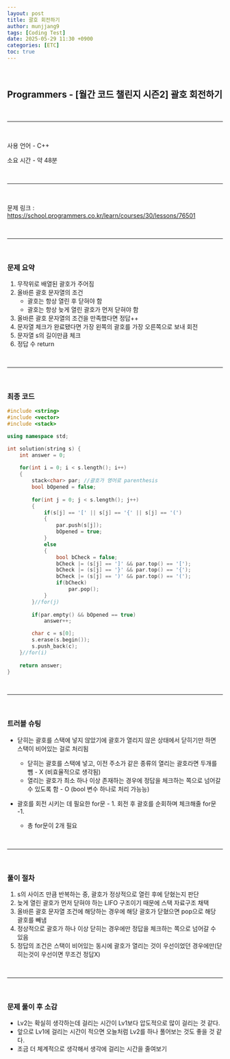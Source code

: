 ```yaml
---
layout: post
title: 괄호 회전하기
author: munjjang9
tags: [Coding Test]
date: 2025-05-29 11:30 +0900
categories: [ETC]
toc: true
---
```


<br>

## Programmers - [월간 코드 챌린지 시즌2] 괄호 회전하기

<br>

---

<br>

사용 언어 - C++

소요 시간 - 약 48분

<br>

---

<br>

문제 링크 : https://school.programmers.co.kr/learn/courses/30/lessons/76501

<br>

---

<br>

### 문제 요약

1. 무작위로 배열된 괄호가 주어짐
2. 올바른 괄호 문자열의 조건
    - 괄호는 항상 열린 후 닫혀야 함
    - 괄호는 항상 늦게 열린 괄호가 먼저 닫혀야 함
3. 올바른 괄호 문자열의 조건을 만족했다면 정답++
4. 문자열 체크가 완료됐다면 가장 왼쪽의 괄호를 가장 오른쪽으로 보내 회전
5. 문자열 s의 길이만큼 체크
6. 정답 수 return

<br>

---

<br>

### 최종 코드

```cpp
#include <string>
#include <vector>
#include <stack>

using namespace std;

int solution(string s) {
    int answer = 0;
    
    for(int i = 0; i < s.length(); i++)
    {
        stack<char> par; //괄호가 영어로 parenthesis
        bool bOpened = false;
     
        for(int j = 0; j < s.length(); j++)
        {
            if(s[j] == '[' || s[j] == '{' || s[j] == '(')
            {
                par.push(s[j]);
                bOpened = true;
            }
            else
            {
                bool bCheck = false;
                bCheck |= (s[j] == ']' && par.top() == '[');
                bCheck |= (s[j] == '}' && par.top() == '{');
                bCheck |= (s[j] == ')' && par.top() == '(');
                if(bCheck)
                    par.pop();
            }
        }//for(j)
        
        if(par.empty() && bOpened == true)
            answer++;

        char c = s[0];
        s.erase(s.begin());
        s.push_back(c);
    }//for(i)
    
    return answer;
}
```

<br>

---

<br>

### 트러블 슈팅
- 닫히는 괄호를 스택에 넣지 않았기에 괄호가 열리지 않은 상태에서 닫히기만 하면 스택이 비어있는 걸로 처리됨
    - 닫히는 괄호를 스택에 넣고, 이전 주소가 같은 종류의 열리는 괄호라면 두개를 뺌 - X (비효율적으로 생각됨)
    - 열리는 괄호가 최소 하나 이상 존재하는 경우에 정답을 체크하는 쪽으로 넘어갈 수 있도록 함 - O (bool 변수 하나로 처리 가능능)

- 괄호를 회전 시키는 데 필요한 for문 - 1. 회전 후 괄호를 순회하며 체크해줄 for문 -1.
    - 총 for문이 2개 필요

<br>

---

<br>

### 풀이 절차
1. s의 사이즈 만큼 반복하는 중, 괄호가 정상적으로 열린 후에 닫혔는지 판단
2. 늦게 열린 괄호가 먼저 닫혀야 하는 LIFO 구조이기 때문에 스택 자료구조 채택
3. 올바른 괄호 문자열 조건에 해당하는 경우에 해당 괄호가 닫혔으면 pop으로 해당 괄호를 빼냄
4. 정상적으로 괄호가 하나 이상 닫히는 경우에만 정답을 체크하는 쪽으로 넘어갈 수 있음
5. 정답의 조건은 스택이 비어있는 동시에 괄호가 열리는 것이 우선이었던 경우에만(닫히는것이 우선이면 무조건 정답X)



<br>

---

<br>

### 문제 풀이 후 소감
- Lv2는 확실히 생각하는데 걸리는 시간이 Lv1보다 압도적으로 많이 걸리는 것 같다.
- 앞으로 Lv1에 걸리는 시간이 적으면 오늘처럼 Lv2를 하나 풀어보는 것도 좋을 것 같다.
- 조금 더 체계적으로 생각해서 생각에 걸리는 시간을 줄여보기